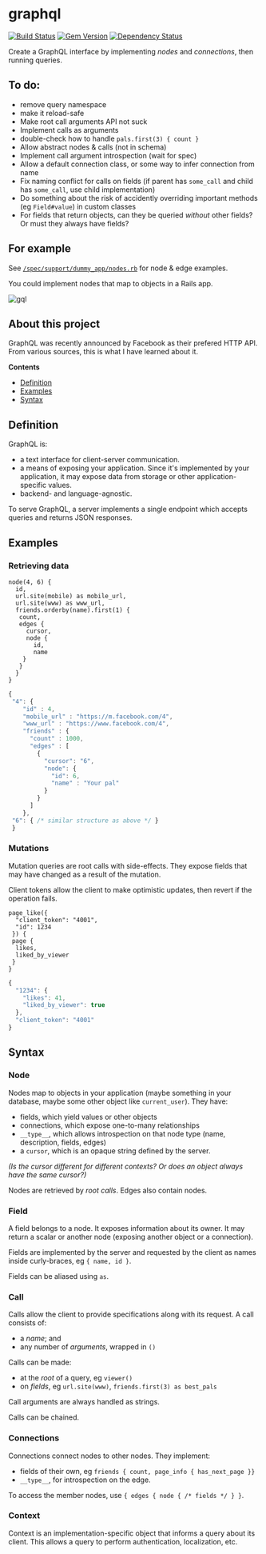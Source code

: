 # graphql

[![Build Status](https://travis-ci.org/rmosolgo/graphql-ruby.svg?branch=master)](https://travis-ci.org/rmosolgo/graphql-ruby)
[![Gem Version](https://badge.fury.io/rb/graphql.svg)](https://rubygems.org/gems/graphql)
[![Dependency Status](https://gemnasium.com/rmosolgo/graphql-ruby.svg)](https://gemnasium.com/rmosolgo/graphql-ruby)


Create a GraphQL interface by implementing _nodes_ and _connections_, then running queries.

## To do:

- remove query namespace
- make it reload-safe
- Make root call arguments API not suck
- Implement calls as arguments
- double-check how to handle `pals.first(3) { count }`
- Allow abstract nodes & calls (not in schema)
- Implement call argument introspection (wait for spec)
- Allow a default connection class, or some way to infer connection from name
- Fix naming conflict for calls on fields (if parent has `some_call` and child has `some_call`, use child implementation)
- Do something about the risk of accidently overriding important methods (eg `Field#value`) in custom classes
- For fields that return objects, can they be queried _without_ other fields? Or must they always have fields?

## For example

See [`/spec/support/dummy_app/nodes.rb`](https://github.com/rmosolgo/graphql/blob/master/spec/support/nodes.rb) for node & edge examples.

You could implement nodes that map to objects in a Rails app.

![gql](https://cloud.githubusercontent.com/assets/2231765/6055402/58ea2efc-acb3-11e4-95ea-0a22af9737d3.gif)


## About this project

GraphQL was recently announced by Facebook as their prefered HTTP API. From various sources, this is what I have learned about it.

__Contents__

- [Definition](#definition)
- [Examples](#examples)
- [Syntax](#syntax)

## Definition

GraphQL is:
- a text interface for client-server communication.
- a means of exposing your application. Since it's implemented by your application, it may expose data from storage or other application-specific values.
- backend- and language-agnostic.

To serve GraphQL, a server implements a single endpoint which accepts queries and returns JSON responses.

## Examples

### Retrieving data

```
node(4, 6) {
  id,
  url.site(mobile) as mobile_url,
  url.site(www) as www_url,
  friends.orderby(name).first(1) {
   count,
   edges {
     cursor,
     node {
       id,
       name
    }
   }
  }
}
```

```js
{
 "4": {
    "id" : 4,
    "mobile_url" : "https://m.facebook.com/4",
    "www_url" : "https://www.facebook.com/4",
    "friends" : {
      "count" : 1000,
      "edges" : [
        {
          "cursor": "6",
          "node": {
            "id": 6,
            "name" : "Your pal"
          }
        }
      ]
    },
 "6": { /* similar structure as above */ }
 }
```

### Mutations

Mutation queries are root calls with side-effects. They expose fields that may have changed as a result of the mutation.

Client tokens allow the client to make optimistic updates, then revert if the operation fails.

```
page_like({
  "client_token": "4001",
  "id": 1234
 }) {
 page {
  likes,
  liked_by_viewer
 }
}
```

```js
{
  "1234": {
    "likes": 41,
    "liked_by_viewer": true
  },
  "client_token": "4001"
}
```

## Syntax

### Node

Nodes map to objects in your application (maybe something in your database, maybe some other object like `current_user`). They have:

- fields, which yield values or other objects
- connections, which expose one-to-many relationships
- `__type__`, which allows introspection on that node type (name, description, fields, edges)
- a `cursor`, which is an opaque string defined by the server.

_(Is the cursor different for different contexts? Or does an object always have the same cursor?)_

Nodes are retrieved by _root calls_. Edges also contain nodes.

### Field

A field belongs to a node. It exposes information about its owner. It may return a scalar or another node (exposing another object or a connection).

Fields are implemented by the server and requested by the client as names inside curly-braces, eg `{ name, id }`.

Fields can be aliased using `as`.

### Call

Calls allow the client to provide specifications along with its request. A call consists of:
- a _name_; and
- any number of _arguments_, wrapped in `()`

Calls can be made:

- at the _root_ of a query, eg `viewer()`
- on _fields_, eg `url.site(www)`, `friends.first(3) as best_pals`

Call arguments are always handled as strings.

Calls can be chained.

### Connections

Connections connect nodes to other nodes. They implement:
- fields of their own, eg `friends { count, page_info { has_next_page }}`
- `__type__`, for introspection on the edge.

To access the member nodes, use `{ edges { node { /* fields */ } }`.

### Context

Context is an implementation-specific object that informs a query about its client. This allows a query to perform authentication, localization, etc.
